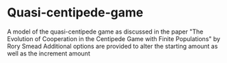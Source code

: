 Quasi-centipede-game
====================
A model of the quasi-centipede game as discussed in the paper "The Evolution of Cooperation in the Centipede Game with Finite Populations" by Rory Smead
Additional options are provided to alter the starting amount as well as the increment amount
